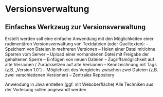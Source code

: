 # Versionsverwaltung
## Einfaches Werkzeug zur Versionsverwaltung


Erstellt werden soll eine einfache Anwendung mit den Möglichkeiten einer
rudimentären Versionsverwaltung von Textdateien (oder Quelltexten):
– Speichern von Dateien in mehreren Versionen
– Holen einer Datei mit/ohne Sperren vom Server
– Upload einer vorhandenen Datei mit Freigabe der gehaltenen Sperre
– Einfügen von neuen Dateien
– Zugriffsmöglichkeit auf alte Versionen / Zurücksetzen auf alte Versionen
– Kennzeichnung mit Tags (z.B. „Version 1.0“)
– Möglichkeit des Vergleichs zwischen zwei Dateien (z.B. zwei verschiedenen
Versionen)
– Zentrales Repository

Anwendung in Java erstellen (ggf. mit Weboberfläche)
Alle Techniken aus der Vorlesung sollen angewandt werden.
